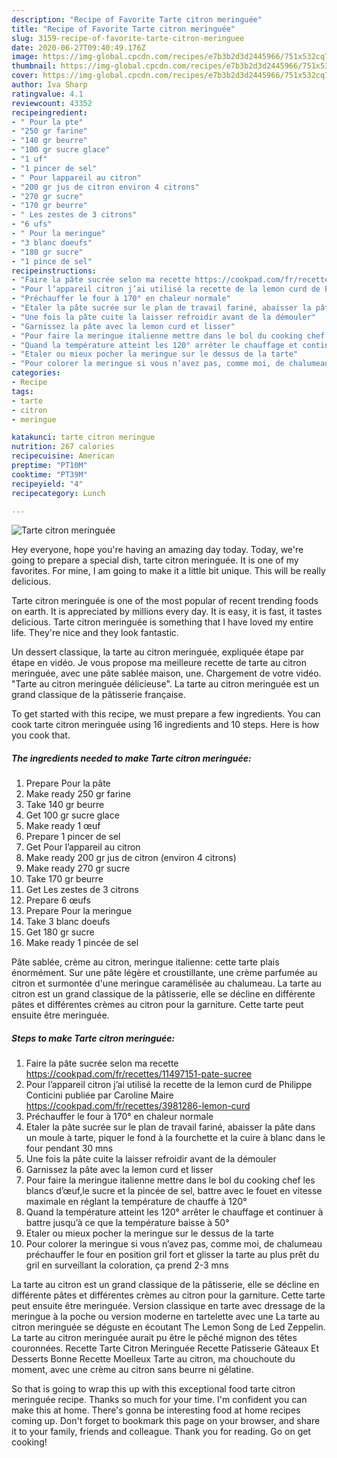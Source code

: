 ```yaml
---
description: "Recipe of Favorite Tarte citron meringuée"
title: "Recipe of Favorite Tarte citron meringuée"
slug: 3159-recipe-of-favorite-tarte-citron-meringuee
date: 2020-06-27T09:40:49.176Z
image: https://img-global.cpcdn.com/recipes/e7b3b2d3d2445966/751x532cq70/tarte-citron-meringuee-photo-principale-de-la-recette.jpg
thumbnail: https://img-global.cpcdn.com/recipes/e7b3b2d3d2445966/751x532cq70/tarte-citron-meringuee-photo-principale-de-la-recette.jpg
cover: https://img-global.cpcdn.com/recipes/e7b3b2d3d2445966/751x532cq70/tarte-citron-meringuee-photo-principale-de-la-recette.jpg
author: Iva Sharp
ratingvalue: 4.1
reviewcount: 43352
recipeingredient:
- " Pour la pte"
- "250 gr farine"
- "140 gr beurre"
- "100 gr sucre glace"
- "1 uf"
- "1 pincer de sel"
- " Pour lappareil au citron"
- "200 gr jus de citron environ 4 citrons"
- "270 gr sucre"
- "170 gr beurre"
- " Les zestes de 3 citrons"
- "6 ufs"
- " Pour la meringue"
- "3 blanc doeufs"
- "180 gr sucre"
- "1 pince de sel"
recipeinstructions:
- "Faire la pâte sucrée selon ma recette https://cookpad.com/fr/recettes/11497151-pate-sucree"
- "Pour l’appareil citron j’ai utilisé la recette de la lemon curd de Philippe Conticini publiée par Caroline Maire https://cookpad.com/fr/recettes/3981286-lemon-curd"
- "Préchauffer le four à 170° en chaleur normale"
- "Etaler la pâte sucrée sur le plan de travail fariné, abaisser la pâte dans un moule à tarte, piquer le fond à la fourchette et la cuire à blanc dans le four pendant 30 mns"
- "Une fois la pâte cuite la laisser refroidir avant de la démouler"
- "Garnissez la pâte avec la lemon curd et lisser"
- "Pour faire la meringue italienne mettre dans le bol du cooking chef les blancs d’œuf,le sucre et la pincée de sel, battre avec le fouet en vitesse maximale en réglant la température de chauffe à 120°"
- "Quand la température atteint les 120° arrêter le chauffage et continuer à battre jusqu’à ce que la température baisse à 50°"
- "Etaler ou mieux pocher la meringue sur le dessus de la tarte"
- "Pour colorer la meringue si vous n’avez pas, comme moi, de chalumeau préchauffer le four en position gril fort et glisser la tarte au plus prêt du gril en surveillant la coloration, ça prend 2-3 mns"
categories:
- Recipe
tags:
- tarte
- citron
- meringue

katakunci: tarte citron meringue 
nutrition: 267 calories
recipecuisine: American
preptime: "PT10M"
cooktime: "PT39M"
recipeyield: "4"
recipecategory: Lunch

---
```



![Tarte citron meringuée](https://img-global.cpcdn.com/recipes/e7b3b2d3d2445966/751x532cq70/tarte-citron-meringuee-photo-principale-de-la-recette.jpg)

Hey everyone, hope you're having an amazing day today. Today, we're going to prepare a special dish, tarte citron meringuée. It is one of my favorites. For mine, I am going to make it a little bit unique. This will be really delicious.

Tarte citron meringuée is one of the most popular of recent trending foods on earth. It is appreciated by millions every day. It is easy, it is fast, it tastes delicious. Tarte citron meringuée is something that I have loved my entire life. They're nice and they look fantastic.

Un dessert classique, la tarte au citron meringuée, expliquée étape par étape en vidéo. Je vous propose ma meilleure recette de tarte au citron meringuée, avec une pâte sablée maison, une. Chargement de votre vidéo. &#34;Tarte au citron meringuée délicieuse&#34;. La tarte au citron meringuée est un grand classique de la pâtisserie française.


To get started with this recipe, we must prepare a few ingredients. You can cook tarte citron meringuée using 16 ingredients and 10 steps. Here is how you cook that.

<!--inarticleads1-->

##### The ingredients needed to make Tarte citron meringuée:

1. Prepare  Pour la pâte
1. Make ready 250 gr farine
1. Take 140 gr beurre
1. Get 100 gr sucre glace
1. Make ready 1 œuf
1. Prepare 1 pincer de sel
1. Get  Pour l’appareil au citron
1. Make ready 200 gr jus de citron (environ 4 citrons)
1. Make ready 270 gr sucre
1. Take 170 gr beurre
1. Get  Les zestes de 3 citrons
1. Prepare 6 œufs
1. Prepare  Pour la meringue
1. Take 3 blanc doeufs
1. Get 180 gr sucre
1. Make ready 1 pincée de sel


Pâte sablée, crème au citron, meringue italienne: cette tarte plais énormément. Sur une pâte légère et croustillante, une crème parfumée au citron et surmontée d&#39;une meringue caramélisée au chalumeau. La tarte au citron est un grand classique de la pâtisserie, elle se décline en différente pâtes et différentes crèmes au citron pour la garniture. Cette tarte peut ensuite être meringuée. 

<!--inarticleads2-->

##### Steps to make Tarte citron meringuée:

1. Faire la pâte sucrée selon ma recette https://cookpad.com/fr/recettes/11497151-pate-sucree
1. Pour l’appareil citron j’ai utilisé la recette de la lemon curd de Philippe Conticini publiée par Caroline Maire https://cookpad.com/fr/recettes/3981286-lemon-curd
1. Préchauffer le four à 170° en chaleur normale
1. Etaler la pâte sucrée sur le plan de travail fariné, abaisser la pâte dans un moule à tarte, piquer le fond à la fourchette et la cuire à blanc dans le four pendant 30 mns
1. Une fois la pâte cuite la laisser refroidir avant de la démouler
1. Garnissez la pâte avec la lemon curd et lisser
1. Pour faire la meringue italienne mettre dans le bol du cooking chef les blancs d’œuf,le sucre et la pincée de sel, battre avec le fouet en vitesse maximale en réglant la température de chauffe à 120°
1. Quand la température atteint les 120° arrêter le chauffage et continuer à battre jusqu’à ce que la température baisse à 50°
1. Etaler ou mieux pocher la meringue sur le dessus de la tarte
1. Pour colorer la meringue si vous n’avez pas, comme moi, de chalumeau préchauffer le four en position gril fort et glisser la tarte au plus prêt du gril en surveillant la coloration, ça prend 2-3 mns


La tarte au citron est un grand classique de la pâtisserie, elle se décline en différente pâtes et différentes crèmes au citron pour la garniture. Cette tarte peut ensuite être meringuée. Version classique en tarte avec dressage de la meringue à la poche ou version moderne en tartelette avec une La tarte au citron meringuée se déguste en écoutant The Lemon Song de Led Zeppelin. La tarte au citron meringuée aurait pu être le pêché mignon des têtes couronnées. Recette Tarte Citron Meringuée Recette Patisserie Gâteaux Et Desserts Bonne Recette Moelleux Tarte au citron, ma chouchoute du moment, avec une crème au citron sans beurre ni gélatine. 

So that is going to wrap this up with this exceptional food tarte citron meringuée recipe. Thanks so much for your time. I'm confident you can make this at home. There's gonna be interesting food at home recipes coming up. Don't forget to bookmark this page on your browser, and share it to your family, friends and colleague. Thank you for reading. Go on get cooking!

